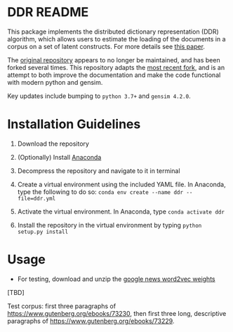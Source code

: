 DDR README
===================

This package implements the distributed dictionary representation (DDR) algorithm, which allows users to estimate the loading of the documents in a corpus on a set of latent constructs. For more details see [this paper](https://link.springer.com/article/10.3758/s13428-017-0875-9).

The [original repository](https://github.com/USC-CSSL/DDR) appears to no longer be maintained, and has been forked several times.  This repository adapts the [most recent fork](https://github.com/JThh/DDR), and is an attempt to both improve the documentation and make the code functional with modern python and gensim.

Key updates include bumping to `python 3.7+` and `gensim 4.2.0`.

# Installation Guidelines

1. Download the repository

2. (Optionally) Install [Anaconda](https://www.anaconda.com/)

3. Decompress the repository and navigate to it in terminal

4. Create a virtual environment using the included YAML file. In Anaconda, type the following to do so:
`conda env create --name ddr --file=ddr.yml`

5. Activate the virtual environment. In Anaconda, type
`conda activate ddr`

6. Install the repository in the virtual environment by typing
`python setup.py install`

# Usage

- For testing, download and unzip the [google news word2vec weights](https://drive.google.com/file/d/0B7XkCwpI5KDYNlNUTTlSS21pQmM/edit?pli=1&resourcekey=0-wjGZdNAUop6WykTtMip30g)

[TBD]

Test corpus: first three paragraphs of https://www.gutenberg.org/ebooks/73230, then first three long, descriptive paragraphs of https://www.gutenberg.org/ebooks/73229.